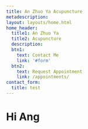 ```yaml
---
title: An Zhuo Ya Acupuncture
metadescription: 
layout: layouts/home.html
home_header:
  title1: An Zhuo Ya
  title2: Acupuncture
  description: 
  btn1:
    text: Contact Me
    link: '#form'
  btn2:
    text: Request Appointment
    link: /appointments/
contact_form:
  title: test
---
```


# Hi Ang
